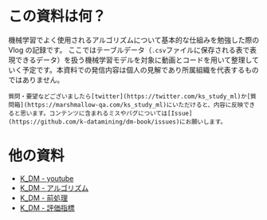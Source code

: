 # この資料は何？

機械学習でよく使用されるアルゴリズムについて基本的な仕組みを勉強した際の Vlog の記録です。
ここではテーブルデータ（`.csv`ファイルに保存される表で表現できるデータ）を扱う機械学習モデルを対象に動画とコードを用いて整理していく予定です。本資料での発信内容は個人の見解であり所属組織を代表するものではありません。

```{note}
質問・要望などございましたら[twitter](https://twitter.com/ks_study_ml)か[質問箱](https://marshmallow-qa.com/ks_study_ml)にいただけると、内容に反映できると思います。コンテンツに含まれるミスやバグについては[Issue](https://github.com/k-datamining/dm-book/issues)にお願いします。
```

# 他の資料

- [K_DM - youtube](https://www.youtube.com/channel/UCFy3VBvZBeE9bN0F2sxF8rg)
- [K_DM - アルゴリズム](https://k-datamining.github.io/dm-book/intro.html)
- [K_DM - 前処理](https://k-datamining.github.io/dm-book-prep/intro.html)
- [K_DM - 評価指標](https://k-datamining.github.io/dm-book-metrics/intro.html)

